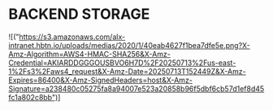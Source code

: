 # BACKEND STORAGE

![("https://s3.amazonaws.com/alx-intranet.hbtn.io/uploads/medias/2020/1/40eab4627f1bea7dfe5e.png?X-Amz-Algorithm=AWS4-HMAC-SHA256&X-Amz-Credential=AKIARDDGGGOUSBVO6H7D%2F20250713%2Fus-east-1%2Fs3%2Faws4_request&X-Amz-Date=20250713T152449Z&X-Amz-Expires=86400&X-Amz-SignedHeaders=host&X-Amz-Signature=a238480c05275fa8a94007e523a20858b96f5dbf6cb57d1ef8d45fc1a802c8bb")]


